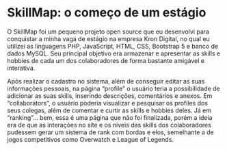 # SkillMap: o começo de um estágio

O SkillMap foi um pequeno projeto open source que eu desenvolvi para conquistar a minha vaga de estágio na empresa Kron Digital, no qual eu utilizei as linguagens PHP, JavaScript, HTML, CSS, Bootstrap 5 e banco de dados MySQL. Seu principal objetivo era armazenar e apresentar as skills e hobbies de cada um dos colaboradores de forma bastante amigável e interativa.

Após realizar o cadastro no sistema, além de conseguir editar as suas informações pessoais, na página “profile” o usuário teria a possibilidade de adicionar as suas skills, inserindo descrições, comentários e anexos. Em “collaborators”, o usuário poderia visualizar e pesquisar os profiles dos seus colegas, além de comentar e curtir as skills e hobbies deles. Já em “ranking”... bem, essa é uma página que não foi finalizada, porém a ideia era de que as interações no site e os níveis das skills dos colaboradores pudessem gerar um sistema de rank com bordas e elos, semelhante a de jogos competitivos como Overwatch e League of Legends.

